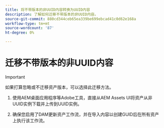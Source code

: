 ```yaml
---
title: 将不带版本的非UUID内容转换为UUID内容
description: 了解如何迁移不带版本的非UUID内容。
source-git-commit: 880cd344ceb65ea339be699ebcad41c0d62e168a
workflow-type: tm+mt
source-wordcount: '87'
ht-degree: 0%

---
```


# 迁移不带版本的非UUID内容

>[!IMPORTANT]
>
> 如果打算忽略或不迁移资产版本，可以选择此迁移方法。


1. 使用AEM桌面应用程序等Adobe工具，直接从AEM Assets UI将资产从非UUID实例下载并上传到UUID实例。

1. 确保您启用了DAM更新资产工作流，并在导入内容以创建GUID后在所有资产上执行该工作流。
